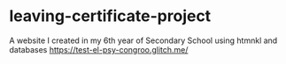 # leaving-certificate-project
A website I created in my 6th year of Secondary School using htmnkl and databases
https://test-el-psy-congroo.glitch.me/
